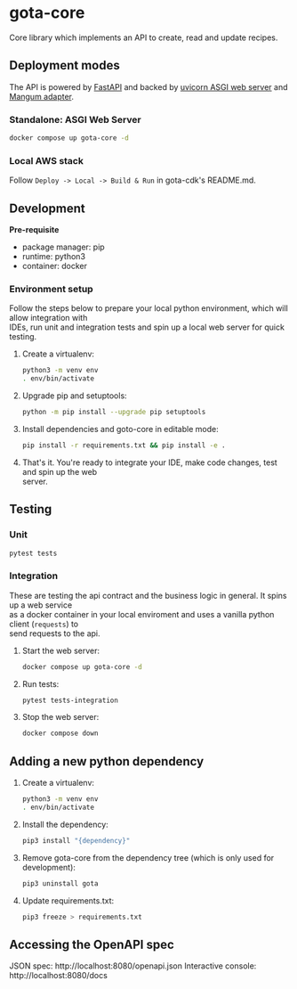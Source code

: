 # gota-core

Core library which implements an API to create, read and update recipes.

## Deployment modes

The API is powered by [FastAPI](https://github.com/tiangolo/fastapi) and backed by [uvicorn ASGI web server](https://www.uvicorn.org/) and [Mangum adapter](https://www.google.com/url?sa=t&rct=j&q=&esrc=s&source=web&cd=&cad=rja&uact=8&ved=2ahUKEwjaub2VwPv4AhVDZMAKHUUSBUYQFnoECAYQAQ&url=https%3A%2F%2Fmangum.io%2Fasgi-frameworks%2F&usg=AOvVaw3tQnlYwMTQDxznwBSWkZiw).

### Standalone: ASGI Web Server

```bash
docker compose up gota-core -d
```

### Local AWS stack

Follow `Deploy -> Local -> Build & Run` in gota-cdk's README.md.

## Development

**Pre-requisite**

-   package manager: pip
-   runtime: python3
-   container: docker

### Environment setup

Follow the steps below to prepare your local python environment, which will allow integration with  
IDEs, run unit and integration tests and spin up a local web server for quick testing.

1. Create a virtualenv:
    ```bash
    python3 -m venv env
    . env/bin/activate
    ```
1. Upgrade pip and setuptools:
    ```bash
    python -m pip install --upgrade pip setuptools
    ```
1. Install dependencies and goto-core in editable mode:
    ```bash
    pip install -r requirements.txt && pip install -e .
    ```
1. That's it. You're ready to integrate your IDE, make code changes, test and spin up the web  
   server.

## Testing

### Unit

```bash
pytest tests
```

### Integration

These are testing the api contract and the business logic in general. It spins up a web service  
as a docker container in your local enviroment and uses a vanilla python client (`requests`) to  
send requests to the api.

1. Start the web server:
    ```bash
    docker compose up gota-core -d
    ```
1. Run tests:
    ```bash
    pytest tests-integration
    ```
1. Stop the web server:
    ```bash
    docker compose down
    ```

## Adding a new python dependency

1. Create a virtualenv:
    ```bash
    python3 -m venv env
    . env/bin/activate
    ```
1. Install the dependency:
    ```bash
    pip3 install "{dependency}"
    ```
1. Remove gota-core from the dependency tree (which is only used for development):
    ```bash
    pip3 uninstall gota
    ```
1. Update requirements.txt:
    ```bash
    pip3 freeze > requirements.txt
    ```

## Accessing the OpenAPI spec

JSON spec: http://localhost:8080/openapi.json
Interactive console: http://localhost:8080/docs
